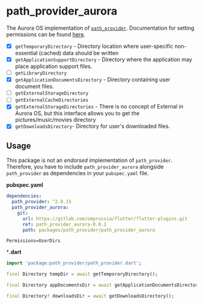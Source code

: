 # path_provider_aurora

The Aurora OS implementation of [`path_provider`](https://pub.dev/packages/path_provider).
Documentation for setting permissions can be found [here](https://developer.auroraos.ru/doc/software_development/reference/user_data).

- [x] `getTemporaryDirectory` - Directory location where user-specific non-essential (cached) data should be written
- [x] `getApplicationSupportDirectory` - Directory where the application may place application support files.
- [ ] `getLibraryDirectory`
- [x] `getApplicationDocumentsDirectory` - Directory containing user document files.
- [ ] `getExternalStorageDirectory`
- [ ] `getExternalCacheDirectories`
- [x] `getExternalStorageDirectories` - There is no concept of External in Aurora OS, but this interface allows you to get the pictures/music/movies directory
- [x] `getDownloadsDirectory`- Directory for user's downloaded files.

## Usage

This package is not an _endorsed_ implementation of `path_provider`.
Therefore, you have to include `path_provider_aurora` alongside `path_provider` as dependencies in your `pubspec.yaml` file.

**pubspec.yaml**

```yaml
dependencies:
  path_provider: ^2.0.15
  path_provider_aurora:
    git:
      url: https://gitlab.com/omprussia/flutter/flutter-plugins.git
      ref: path_provider_aurora-0.0.1
      path: packages/path_provider/path_provider_aurora
```

```desktop
Permissions=UserDirs
```

***.dart**

```dart
import 'package:path_provider/path_provider.dart';

final Directory tempDir = await getTemporaryDirectory();

final Directory appDocumentsDir = await getApplicationDocumentsDirectory();

final Directory? downloadsDir = await getDownloadsDirectory();
```

